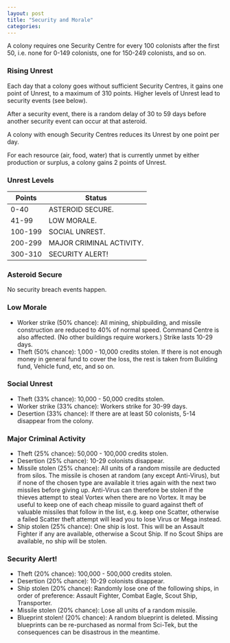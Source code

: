 ```yaml
---
layout: post
title: "Security and Morale"
categories:
---
```


A colony requires one Security Centre for every 100 colonists
after the first 50, i.e. none for 0-149 colonists, one for
150-249 colonists, and so on.

### Rising Unrest
Each day that a colony goes without sufficient Security Centres,
it gains one point of Unrest, to a maximum of 310 points. Higher
levels of Unrest lead to security events (see below).

After a security event, there is a random delay of 30 to 59 days
before another security event can occur at that asteroid.

A colony with enough Security Centres reduces its Unrest by one
point per day.

For each resource (air, food, water) that is currently unmet by
either production or surplus, a colony gains 2 points of Unrest.

### Unrest Levels
| Points   | Status                   |
|----------|--------------------------|
| 0-40     | ASTEROID SECURE.         |
| 41-99    | LOW MORALE.              |
| 100-199  | SOCIAL UNREST.           |
| 200-299  | MAJOR CRIMINAL ACTIVITY. |
| 300-310  | SECURITY ALERT!          |

### Asteroid Secure
No security breach events happen.

### Low Morale
- Worker strike (50% chance): All mining, shipbuilding, and missile
construction are reduced to 40% of normal speed. Command Centre is
also affected. (No other buildings require workers.) Strike lasts
10-29 days.
- Theft (50% chance): 1,000 - 10,000 credits stolen. If there is not
enough money in general fund to cover the loss, the rest is taken
from Building fund, Vehicle fund, etc, and so on.

### Social Unrest
- Theft (33% chance): 10,000 - 50,000 credits stolen.
- Worker strike (33% chance): Workers strike for 30-99 days.
- Desertion (33% chance): If there are at least 50 colonists,
5-14 disappear from the colony.

### Major Criminal Activity
- Theft (25% chance): 50,000 - 100,000 credits stolen.
- Desertion (25% chance): 10-29 colonists disappear.
- Missile stolen (25% chance): All units of a random missile are
deducted from silos. The missile is chosen at random (any except
Anti-Virus), but if none of the chosen type are available it
tries again with the next two missiles before giving up. Anti-Virus
can therefore be stolen if the thieves attempt to steal Vortex when
there are no Vortex. It may be useful to keep one of each cheap missile
to guard against theft of valuable missiles that follow in the list,
e.g. keep one Scatter, otherwise a failed Scatter theft attempt will
lead you to lose Virus or Mega instead.
- Ship stolen (25% chance): One ship is lost. This will be an
Assault Fighter if any are available, otherwise a Scout Ship.
If no Scout Ships are available, no ship will be stolen.

### Security Alert!
- Theft (20% chance): 100,000 - 500,000 credits stolen.
- Desertion (20% chance): 10-29 colonists disappear.
- Ship stolen (20% chance): Randomly lose one of the following
ships, in order of preference: Assault Fighter, Combat Eagle,
Scout Ship, Transporter.
- Missile stolen (20% chance): Lose all units of a random missile.
- Blueprint stolen! (20% chance): A random blueprint is deleted.
Missing blueprints can be re-purchased as normal from Sci-Tek,
but the consequences can be disastrous in the meantime.
